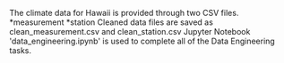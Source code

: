 The climate data for Hawaii is provided through two CSV files.
    *measurement
    *station
Cleaned data files are saved as clean_measurement.csv and clean_station.csv
Jupyter Notebook 'data_engineering.ipynb' is used to complete all of the Data Engineering tasks.
